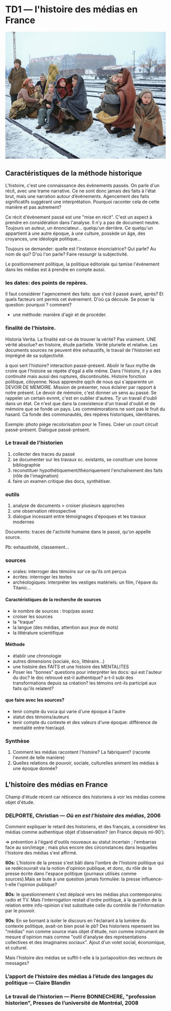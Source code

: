 # TD1 — l'histoire des médias en France

![The only survivors of 150 Polish people who walked from Lodz, Poland to Berlin Huddle in blankets, on December 14, 1945. They are waiting by a railway track hoping to be picked up by a British army train and given help. Photo colorization by Sanna Dullaway for TIME / original image: Getty Images](../../.gitbook/assets/gettyimages-3362692-color.jpg)

## Caractéristiques de la méthode historique

L'histoire, c'est une connaissance des évènements passés. On parle d'un récit, avec une trame narrative. Ce ne sont donc jamais des faits à l'état brut, mais une narration autour d’événements. Agencement des faits significatifs suggérant une interprétation. Pourquoi raconter cela de cette manière et pas autrement?

Ce récit d'évènement passé est une "mise en récit". C'est un aspect à prendre en considération dans l'analyse. Il n'y a pas de document neutre. Toujours un auteur, un énonciateur... quelqu'un derrière. Ce quelqu'un appartient à une autre époque, à une culture, possède un âge, des croyances, une idéologie politique...

Toujours se demander: quelle est l'instance énonciatrice? Qui parle? Au nom de qui? D'où l'on parle? Faire ressurgir la subjectivité.

Le positionnement politique, la politique éditoriale qui tamise l'évènement dans les médias est à prendre en compte aussi.

### les dates: des points de repères.

Il faut considérer l'agencement des faits: que s'est il passé avant, après? Et quels facteurs ont permis cet évènement. D'où ça découle. Se poser la question: pourquoi ? comment?

* une méthode: manière d'agir et de procéder.

### finalité de l'histoire.

Historia Verita. La finalité est-ce de trouver la vérité? Pas vraiment. UNE vérité absolue? en histoire, étude partielle. Vérité plurielle et relative. Les documents sources ne peuvent être exhaustifs, le travail de l'historien est imprégné de sa subjectivité.

à quoi sert l'histoire? interaction passé-présent. Abolir le faux mythe de croire que l'histoire se répète d'égal à elle même. Dans l'histoire, il y a des continuité mais aussi des ruptures, discontinuités. Histoire fonction politique, citoyenne. Nous apprendre qqch de nous qui s'apparente un DEVOIR DE MEMOIRE. Mission de présenter, nous éclairer par rapport à notre présent. Le devoir de mémoire, c'est donner un sens au passé. Se rappeler un certain evnmt, c'est en oublier d'autres. Tjr un travail d'oubli dans un état. Ce n'est que dans la coexistence d'un travail d'oubli et de mémoire que se fonde un pays. Les commémorations ne sont pas le fruit du hasard. Ca fonde des communautés, des repères historiques, identitaires.

Exemple: photo piège recolorisation pour le Times. Créer un court circuit passé-présent. Dialogue passé-présent.

### Le travail de l'historien

1. collecter des traces du passé
2. se documenter sur les travaux sc. existants, se constituer une bonne bibliographie
3. reconstituer hypothétiquement/théoriquement l'enchaînement des faits \(rôle de l'imagination\)
4. faire un examen critique des docs, synthétiser.

### outils

1. analyse de documents &gt; croiser plusieurs approches
2. une observation rétrospective
3. dialogue incessant entre témoignages d'époques et les travaux modernes

Documents: traces de l'activité humaine dans le passé, qu'on appelle source.

Pb: exhaustivité, classement...

### sources

* orales: interroger des témoins sur ce qu'ils ont perçus
* écrites: interroger les textes
* archéologiques: interpréter les vestiges matériels: un film, l'épave du Titanic...

#### Caractéristiques de la recherche de sources

* le nombre de sources : trop/pas assez
* croiser les sources
* la "traque"
* la langue \(des médias, attention aux jeux de mots\)
* la littérature scientifique

#### Méthode

* établir une chronologie
* autres dimensions \(sociale, éco, littéraire...\)
* une histoire des FAITS et une histoire des MENTALITES
* Poser les "bonnes" questions pour interpréter les docs: qui est l'auteur du doc? le doc retrouvé est-il authentique? a-t-il subi des transformations depuis sa création? les témoins ont-ils participé aux faits qu'ils relatent?

#### que faire avec les sources?

* tenir compte du voca qui varie d'une époque à l'autre
* statut des témoins/auteurs
* tenir compte du contexte et des valeurs d'une époque: différence de mentalité entre hier/aujd.

### Synthèse

1. Comment les médias racontent l'histoire? La fabriquent? \(raconte l'evnmt de telle manière\)
2. Quelles relations de pouvoir, sociale, culturelles animent les médias à une époque donnée?

## L'histoire des médias en France

Champ d'étude récent car réticence des historiens à voir les médias comme objet d'étude.

### DELPORTE, Christian — _Où en est l'histoire des médias_, 2006

Comment expliquer le retard des historiens, et des français, a considérer les médias comme authentique objet d'observation? \(en France depuis mi-90'\).

⇒ prévention à l'égard d'outils nouveaux au statut incertain ; l'embarras face au son/image ; mais plus encore des circonstances dans lesquelles l'histoire des médias s'est affirmé.

**60s:** L'histoire de la presse s'est bâti dans l'ombre de l'histoire politique qui se redécouvrait via la notion d'opinion publique, et donc, du rôle de la presse écrite dans l'espace politique \(journaux utilisés comme sources\).Mais se bute à une question jamais formulée: la presse influence-t-elle l'opinion publique?

**80s**: le questionnement s'est déplacé vers les médias plus contemporains: radio et TV. Mais l'interrogation restait d'ordre politique, à la question de la relation entre info-opinion s'est substituée celle du contrôle de l'information par le pouvoir.

**90s**: En se bornant à isoler le discours en l'éclairant à la lumière du contexte politique, avait-on bien posé le pb? Des historiens repensent les "médias" non comme source mais objet d'étude, non comme instrument de mesure d'opinion mais comme "outil d'analyse des représentations collectives et des imaginaires sociaux". Ajout d'un volet social, économique, et culturel.

Mais l'histoire _des_ médias se suffit-t-elle à la juxtaposition des vecteurs de messages?

### L’apport de l’histoire des médias à l’étude des langages du politique — Claire Blandin

### Le travail de l’historien — Pierre BONNECHERE, "profession historien", Presses de l’université de Montréal, 2008


